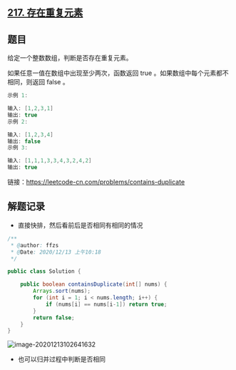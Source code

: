 ## [217. 存在重复元素](https://leetcode-cn.com/problems/contains-duplicate/)

## 题目

给定一个整数数组，判断是否存在重复元素。

如果任意一值在数组中出现至少两次，函数返回 true 。如果数组中每个元素都不相同，则返回 false 。

 

```java
示例 1:

输入: [1,2,3,1]
输出: true
示例 2:

输入: [1,2,3,4]
输出: false
示例 3:

输入: [1,1,1,3,3,4,3,2,4,2]
输出: true
```

链接：https://leetcode-cn.com/problems/contains-duplicate



## 解题记录

+ 直接快排，然后看前后是否相同有相同的情况

```java
/**
 * @author: ffzs
 * @Date: 2020/12/13 上午10:18
 */

public class Solution {

    public boolean containsDuplicate(int[] nums) {
        Arrays.sort(nums);
        for (int i = 1; i < nums.length; i++) {
            if (nums[i] == nums[i-1]) return true;
        }
        return false;
    }
}
```

![image-20201213102641632](https://gitee.com/ffzs/picture_go/raw/master/img/image-20201213102641632.png)

+ 也可以归并过程中判断是否相同

